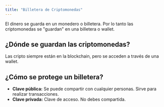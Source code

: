```yaml
---
title: "Billetera de Criptomonedas"
---
```


El dinero se guarda en un monedero o billetera. Por lo tanto las criptomonedas se "guardan" en una billetera o wallet.

## ¿Dónde se guardan las criptomonedas?
Las cripto siempre están en la blockchain, pero se acceden a través de una wallet.

## ¿Cómo se protege un billetera?
- **Clave pública:** Se puede compartir con cualquier personas. Sirve para realizar transacciones.
- **Clave privada:** Clave de acceso. No debes compartida.